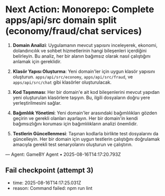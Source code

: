# Next Action: Monorepo: Complete apps/api/src domain split (economy/fraud/chat services)

1. **Domain Analizi**: Uygulamanın mevcut yapısını inceleyerek, ekonomi, dolandırıcılık ve sohbet hizmetlerinin hangi bileşenleri içerdiğini belirleyin. Bu analiz, her bir alanın bağımsız olarak nasıl çalıştığını anlamak için gereklidir.

2. **Klasör Yapısı Oluşturma**: Yeni domain'ler için uygun klasör yapısını oluşturun. `apps/api/src/economy`, `apps/api/src/fraud`, ve `apps/api/src/chat` gibi klasörler oluşturulacak.

3. **Kod Taşınması**: Her bir domain'e ait kod bileşenlerini mevcut yapıdan yeni oluşturulan klasörlere taşıyın. Bu, ilgili dosyaların doğru yere yerleştirilmesini sağlar.

4. **Bağımlılık Yönetimi**: Yeni domain'ler arasındaki bağımlılıkları gözden geçirin ve gerekli olanları ayarlayın. Her bir domain'in kendi bağımsızlığını koruması için bağımlılıkların analizi önemlidir.

5. **Testlerin Güncellenmesi**: Taşınan kodlarla birlikte test dosyalarını da güncelleyin. Her bir domain için uygun testlerin çalıştığını doğrulamak amacıyla gerekli test senaryolarını oluşturun ve çalıştırın.

— Agent: GameBY Agent • 2025-08-16T14:17:20.793Z


## Fail checkpoint (attempt 3)
- time: 2025-08-16T14:17:25.031Z
- reason: Command failed: npm run lint
